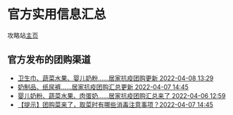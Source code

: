 # 官方实用信息汇总

攻略站[主页](https://raynardj.github.io/cv19survive/)

## 官方发布的团购渠道
* [卫生巾、蔬菜水果、婴儿奶粉……居家抗疫团购更新 2022-04-08 13:29](https://mp.weixin.qq.com/s/aeW8xSnhLlzv1cIKythyow)
* [奶制品、纸尿裤……居家抗疫团购汇总更新  2022-04-07 14:45](https://mp.weixin.qq.com/s/RvV-i33bSBNS-_sMjdL58g)
* [婴儿奶粉、蔬菜水果、肉蛋奶……居家抗疫团购汇总来了 2022-04-06 12:59](https://mp.weixin.qq.com/s/HQARJdVOf43_Hlq0w92XwA)
* [【提示】团购菜来了，取菜时有哪些消毒注意事项？2022-04-07 14:45](https://mp.weixin.qq.com/s/mJTuo41SEHaHjMfnUlLWwA)